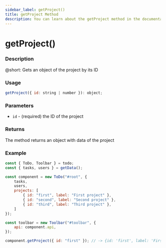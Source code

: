 ```yaml
---
sidebar_label: getProject()
title: getProject Method
description: You can learn about the getProject method in the documentation of the DHTMLX JavaScript To Do List library. Browse developer guides and API reference, try out code examples and live demos, and download a free 30-day evaluation version of DHTMLX To Do List.
---
```


# getProject()

### Description

@short: Gets an object of the project by its ID

### Usage

~~~js
getProject({ id: string | number }): object;
~~~

### Parameters

- `id` - (required) the ID of the project

### Returns

The method returns an object with data of the project

### Example

~~~js {18}
const { ToDo, Toolbar } = todo;
const { tasks, users } = getData();

const component = new ToDo("#root", {
	tasks,
	users,
	projects: [
		{ id: "first", label: "First project" },
		{ id: "second", label: "Second project" },
		{ id: "third", label: "Third project" },
	]
});

const toolbar = new Toolbar("#toolbar", {
	api: component.api,
});

component.getProject({ id: "first" }); // -> {id: 'first', label: 'First project'}
~~~